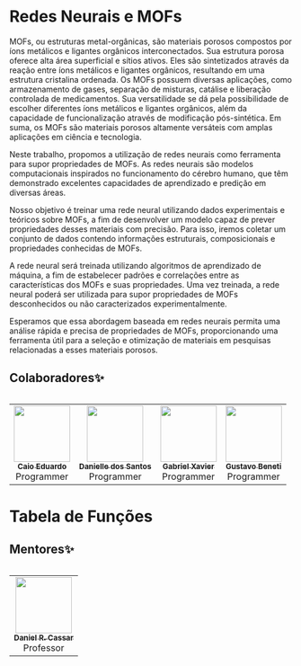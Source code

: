 # Redes Neurais e MOFs
<p>MOFs, ou estruturas metal-orgânicas, são materiais porosos compostos por íons metálicos e ligantes orgânicos interconectados. Sua estrutura porosa oferece alta área superficial e sítios ativos. Eles são sintetizados através da reação entre íons metálicos e ligantes orgânicos, resultando em uma estrutura cristalina ordenada. Os MOFs possuem diversas aplicações, como armazenamento de gases, separação de misturas, catálise e liberação controlada de medicamentos. Sua versatilidade se dá pela possibilidade de escolher diferentes íons metálicos e ligantes orgânicos, além da capacidade de funcionalização através de modificação pós-sintética. Em suma, os MOFs são materiais porosos altamente versáteis com amplas aplicações em ciência e tecnologia.<p>
<p>Neste trabalho, propomos a utilização de redes neurais como ferramenta para supor propriedades de MOFs. As redes neurais são modelos computacionais inspirados no funcionamento do cérebro humano, que têm demonstrado excelentes capacidades de aprendizado e predição em diversas áreas.<p>
<p>Nosso objetivo é treinar uma rede neural utilizando dados experimentais e teóricos sobre MOFs, a fim de desenvolver um modelo capaz de prever propriedades desses materiais com precisão. Para isso, iremos coletar um conjunto de dados contendo informações estruturais, composicionais e propriedades conhecidas de MOFs.<p>
<p>A rede neural será treinada utilizando algoritmos de aprendizado de máquina, a fim de estabelecer padrões e correlações entre as características dos MOFs e suas propriedades. Uma vez treinada, a rede neural poderá ser utilizada para supor propriedades de MOFs desconhecidos ou não caracterizados experimentalmente.<p>
Esperamos que essa abordagem baseada em redes neurais permita uma análise rápida e precisa de propriedades de MOFs, proporcionando uma ferramenta útil para a seleção e otimização de materiais em pesquisas relacionadas a esses materiais porosos.<p>

## Colaboradores✨

<table>
  <tr>
<table>
  <tr>
    <td align="center"><a href="https://github.com/CaioHubit"><img src="https://avatars.githubusercontent.com/u/110487580?v=4" width="100px;" alt=""/><br /><sub><b>Caio Eduardo</b></sub></a><br />Programmer</td>
    <td align="center"><a href="https://github.com/danischagas"><img src="https://avatars.githubusercontent.com/u/106709314?v=4" width="100px;" alt=""/><br /><sub><b>Danielle dos Santos</b></sub></a><br />Programmer</td>
    <td align="center"><a href="https://github.com/gabrielxvr"><img src="https://avatars.githubusercontent.com/u/107067724?v=4" width="100px;" alt=""/><br /><sub><b>Gabriel Xavier</b></sub></a><br />Programmer</td>
    <td align="center"><a href="https://github.com/Gbeneti"><img src="https://avatars.githubusercontent.com/u/107064808?v=4" width="100px;" alt=""/><br /><sub><b>Gustavo Beneti</b></sub></a><br />Programmer</td>

  </tr>
</table>


Tabela de Funções
=================

<!-- markdownlint-enable -->

## Mentores✨
<!-- ALL-MENTORES-LIST:START - Do not remove or modify this section -->
<!-- prettier-ignore-start -->
<!-- markdownlint-disable -->
<table>
  <tr>
<table>
  <tr>
    <td align="center"><a href="https://github.com/drcassar"><img src="https://avatars.githubusercontent.com/u/9871905?v=4" width="100px;" alt=""/><br /><sub><b>Daniel R. Cassar</b></sub></a><br />Professor</td>
  </tr>
</table>
<!-- markdownlint-enable -->
